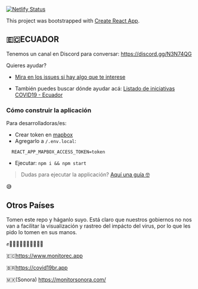 [![Netlify Status](https://api.netlify.com/api/v1/badges/72fecee9-ff8c-483e-b069-bec5caba2678/deploy-status)](https://app.netlify.com/sites/covid19-ec/deploys)

This project was bootstrapped with [Create React App](https://github.com/facebook/create-react-app).

## 🇪🇨**ECUADOR**

Tenemos un canal en Discord para conversar: https://discord.gg/N3N74QG

Quieres ayudar?

- [Mira en los issues si hay algo que te interese](https://github.com/juanmnl/covid19-monitor/issues)

- También puedes buscar dónde ayudar acá: [Listado de iniciativas COVID19 - Ecuador](https://github.com/juanmnl/Ecuador-Covid19)

### Cómo construir la aplicación

Para desarrolladoras/es:

- Crear token en [mapbox](https://www.mapbox.com/)
- Agregarlo a `/.env.local`:

```
  REACT_APP_MAPBOX_ACCESS_TOKEN=token
```

- Ejecutar: `npm i && npm start`

> Dudas para ejecutar la applicación? [Aquí una guía 🤓](./docs/run-instructions.md)

😅

## **Otros Países**

Tomen este repo y háganlo suyo. Está claro que nuestros gobiernos no nos van a
facilitar la visualización y rastreo del impácto del virus, por lo que les pido
lo tomen en sus manos.

✊✊🏻✊🏼✊🏽✊🏾✊🏿

🇪🇨https://www.monitorec.app

🇧🇷https://covid19br.app

🇲🇽(Sonora) https://monitorsonora.com/

